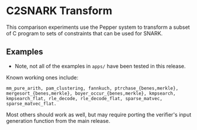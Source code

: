 # C2SNARK Transform #

This comparison experiments use the Pepper system to transform a subset of C program to sets of constraints that can be used for SNARK. 




## Examples ##

* Note, not all of the examples in `apps/` have been tested in this
  release.

Known working ones include:

`mm_pure_arith, pam_clustering, fannkuch, ptrchase_{benes,merkle},
mergesort_{benes,merkle}, boyer_occur_{benes,merkle}, kmpsearch,
kmpsearch_flat, rle_decode, rle_decode_flat, sparse_matvec,
sparse_matvec_flat.`

Most others should work as well, but may require porting the
verifier's input generation function from the main release.
